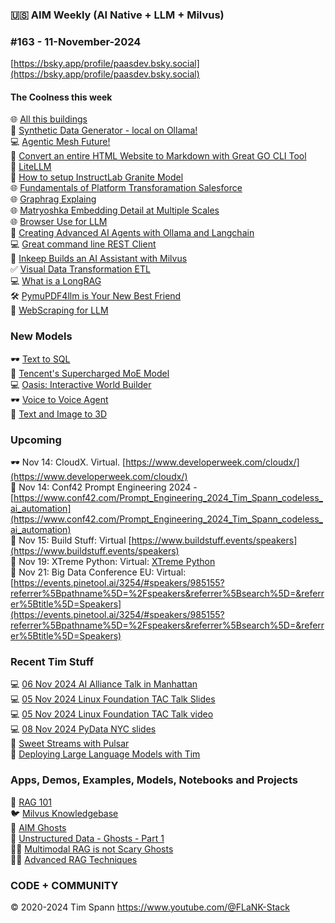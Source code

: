 ### 🇺🇸 AIM Weekly (AI Native + LLM + Milvus)  
### #163 - 11-November-2024


[https://bsky.app/profile/paasdev.bsky.social](https://bsky.app/profile/paasdev.bsky.social)


#### The Coolness this week
🌐 [All this buildings](https://tech.marksblogg.com/ornl-fema-buildings.html)<br/>
📎 [Synthetic Data Generator - local on Ollama!](https://github.com/StacklokLabs/promptwright?tab=readme-ov-file)<br/>
💻 [Agentic Mesh Future!](https://towardsdatascience.com/agentic-mesh-the-future-of-generative-ai-enabled-autonomous-agent-ecosystems-d6a11381c979)<br/>
🦾 [Convert an entire HTML Website to Markdown with Great GO CLI Tool](https://github.com/JohannesKaufmann/html-to-markdown)<br/>
🫶 [LiteLLM](https://github.com/BerriAI/litellm)<br/>
📝 [How to setup InstructLab Granite Model](https://github.com/rhai-code/instructlab-granite-images/blob/main/README.md)<br/>
🌐 [Fundamentals of Platform Transforamation Salesforce](https://architect.salesforce.com/fundamentals/platform-transformation)<br/>
🌐 [Graphrag Explaing](https://zilliz.com/blog/graphrag-explained-enhance-rag-with-knowledge-graphs)<br/> 
🌐 [Matryoshka Embedding Detail at Multiple Scales](https://milvus.io/blog/matryoshka-embeddings-detail-at-multiple-scales)<br/>
🌐 [Browser Use for LLM](https://github.com/gregpr07/browser-use)<br/>
📎 [Creating Advanced AI Agents with Ollama and Langchain](https://medium.com/ai-advances/4-key-steps-to-creating-advanced-ai-agents-129c5bd9139b)<br/>
💻 [Great command line REST Client](https://github.com/darrenburns/posting)<br/>
🤖 [Inkeep Builds an AI Assistant with Milvus](https://medium.com/@zilliz_learn/how-inkeep-and-milvus-built-a-rag-driven-ai-assistant-for-smarter-interaction-4d4da352021e)<br/>
✅ [Visual Data Transformation ETL](https://github.com/amphi-ai/amphi-etl)<br/>
💻 [What is a LongRAG](https://medium.com/generative-ai/longrag-giving-ai-a-bigger-net-to-catch-more-fish-in-the-sea-of-information-7ecdd63f330d)<br/>
🛠️ [PymuPDF4llm is Your New Best Friend](https://ai.gopubby.com/the-pdf-extraction-revolution-why-pymupdf4llm-is-your-new-best-friend-and-llamaparse-is-crying-e57882dee7f8)<br/>
🫶 [WebScraping for LLM](https://ai.gopubby.com/use-ai-to-scrape-almost-all-websites-easily-in-2025-f868adc41e0f)<br/>

### New Models
🕶️ [Text to SQL](https://huggingface.co/PipableAI/pip-sql-1.3b)<br/>
🦾 [Tencent's Supercharged MoE Model](https://huggingface.co/tencent/Tencent-Hunyuan-Large)<br/>
💻 [Oasis: Interactive World Builder](https://huggingface.co/Etched/oasis-500m)<br/>
🕶️ [Voice to Voice Agent](https://huggingface.co/fishaudio/fish-agent-v0.1-3b)<br/>
🍔 [Text and Image to 3D](https://huggingface.co/tencent/Hunyuan3D-1)<br/>


### Upcoming
🕶️ Nov 14: CloudX. Virtual. [https://www.developerweek.com/cloudx/](https://www.developerweek.com/cloudx/) <br/>
🍔 Nov 14: Conf42 Prompt Engineering 2024 - [https://www.conf42.com/Prompt_Engineering_2024_Tim_Spann_codeless_ai_automation](https://www.conf42.com/Prompt_Engineering_2024_Tim_Spann_codeless_ai_automation)<br/>
🧐 Nov 15: Build Stuff: Virtual [https://www.buildstuff.events/speakers](https://www.buildstuff.events/speakers)<br/>
🐍 Nov 19: XTreme Python: Virtual: [XTreme Python](https://xtremepython.dev/2024/schedule/)<br/>
🔋 Nov 21: Big Data Conference EU: Virtual: [https://events.pinetool.ai/3254/#speakers/985155?referrer%5Bpathname%5D=%2Fspeakers&referrer%5Bsearch%5D=&referrer%5Btitle%5D=Speakers](https://events.pinetool.ai/3254/#speakers/985155?referrer%5Bpathname%5D=%2Fspeakers&referrer%5Bsearch%5D=&referrer%5Btitle%5D=Speakers)<br/>


### Recent Tim Stuff

💻 [06 Nov 2024 AI Alliance Talk in Manhattan](https://www.slideshare.net/slideshow/tspann06-nov-2024_ai-alliance_nyc_-intro-to-data-prep-kit-and-open-source-rag/273079590)<br/>
💻 [05 Nov 2024 Linux Foundation TAC Talk Slides](https://www.slideshare.net/slideshow/2024-nov-05-linux-foundation-tac-talk-with-milvus/273100530)<br/>
💻 [05 Nov 2024 Linux Foundation TAC Talk video](https://www.youtube.com/watch?v=THEKomhftrU)<br/>
💻 [08 Nov 2024 PyData NYC slides](https://www.slideshare.net/slideshow/tspann08-nov-2024_pydatanyc_unstructured-data-processing-with-a-raspberry-pi-ai-kit-and-python/273076376)<br/>
📼 [Sweet Streams with Pulsar](https://www.youtube.com/watch?v=oAXXWKSCQQw&pp=ygUSIlRpbSBTcGFubiIgbWlsdnVz)<br/>
📼 [Deploying Large Language Models with Tim](https://www.youtube.com/watch?v=9sUAS06OTMQ)<br/>

### Apps, Demos, Examples, Models, Notebooks and Projects

🐍 [RAG 101](https://medium.com/@tspann/step-by-step-rag-101-with-milvus-813477a4e88d)<br/>
🐦 [Milvus Knowledgebase](https://github.com/tspannhw/AIM-Milvus-KB)<br/>
👻 [AIM Ghosts](https://github.com/tspannhw/AIM-Ghosts)<br/>
🚕 [Unstructured Data - Ghosts - Part 1](https://www.youtube.com/watch?v=5nCDzF4EVlA)<br/>
✍🏼 [Multimodal RAG is not Scary Ghosts](https://dzone.com/articles/multimodal-rag-is-not-scary-ghosts-are-scary)<br/>
✍🏼 [Advanced RAG Techniques](https://thenewstack.io/advanced-retrieval-augmented-generation-rag-techniques/)<br/>

### CODE + COMMUNITY 

&copy; 2020-2024 Tim Spann  https://www.youtube.com/@FLaNK-Stack
